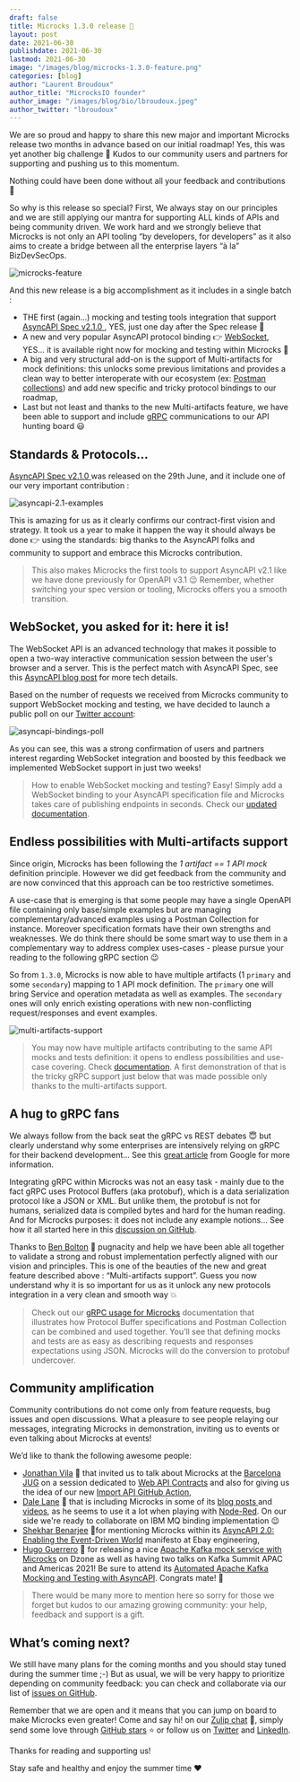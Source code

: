 ```yaml
---
draft: false
title: Microcks 1.3.0 release 🚀
layout: post
date: 2021-06-30
publishdate: 2021-06-30
lastmod: 2021-06-30
image: "/images/blog/microcks-1.3.0-feature.png"
categories: [blog]
author: "Laurent Broudoux"
author_title: "MicrocksIO founder"
author_image: "/images/blog/bio/lbroudoux.jpeg"
author_twitter: "lbroudoux"
---
```



We are so proud and happy to share this new major and important Microcks release two months in advance based on our initial roadmap! Yes, this was yet another big challenge 🎉 Kudos to our community users and partners for supporting and pushing us to this momentum. 

Nothing could have been done without all your feedback and contributions 👏

So why is this release so special? First, We always stay on our principles and we are still applying our mantra for supporting ALL kinds of APIs and being community driven. We work hard and we strongly believe that Microcks is not only an API tooling “by developers, for developers” as it also aims to create a bridge between all the enterprise layers “à la” BizDevSecOps.

![microcks-feature](/images/blog/microcks-1.3.0-feature.png)

And this new release is a big accomplishment as it includes in a single batch : 

* THE first (again…) mocking and testing tools integration that support [AsyncAPI Spec v2.1.0 ](https://www.asyncapi.com/blog/release-notes-2.1.0), YES, just one day after the Spec release 💪
* A new and very popular AsyncAPI protocol binding 👉 [WebSocket](https://datatracker.ietf.org/doc/html/rfc6455), YES... it is available right now for mocking and testing within Microcks 🎉
* A big and very structural add-on is the support of Multi-artifacts for mock definitions: this unlocks some previous limitations and provides a clean way to better interoperate with our ecosystem (ex: [Postman collections](https://microcks.io/documentation/using/postman/)) and add new specific and tricky protocol bindings to our roadmap,
* Last but not least and thanks to the new Multi-artifacts feature, we have been able to support and include [gRPC](https://grpc.io/) communications to our API hunting board 😃


## Standards & Protocols...

[AsyncAPI Spec v2.1.0 ](https://www.asyncapi.com/blog/release-notes-2.1.0) was released on the 29th June, and it include one of our very important contribution :

![asyncapi-2.1-examples](/images/blog/asyncapi-2.1-examples.png)

This is amazing for us as it clearly confirms our contract-first vision and strategy. It took us a year to make it happen the way it should always be done 👉 using the standards: big thanks to the AsyncAPI folks and community to support and embrace this Microcks contribution.

> This also makes Microcks the first tools to support AsyncAPI v2.1 like we have done previously for OpenAPI v3.1 😉 Remember, whether switching your spec version or tooling, Microcks offers you a smooth transition. 

## WebSocket, you asked for it: here it is!

The WebSocket API is an advanced technology that makes it possible to open a two-way interactive communication session between the user's browser and a server. This is the perfect match with AsyncAPI Spec, see this [AsyncAPI blog post](https://www.asyncapi.com/blog/websocket-part2) for more tech details.

Based on the number of requests we received from Microcks community to support WebSocket mocking and testing, we have decided to launch a public poll on our [Twitter account](https://twitter.com/microcksio):

![asyncapi-bindings-poll](/images/blog/asyncapi-bindings-poll.png)

As you can see, this was a strong confirmation of users and partners interest regarding WebSocket integration and boosted by this feedback we implemented WebSocket support in just two weeks!

> How to enable WebSocket mocking and testing? Easy! Simply add a WebSocket binding to your AsyncAPI specification file and Microcks takes care of publishing endpoints in seconds. Check our [updated documentation](https://microcks.io/documentation/using/asyncapi/#bindings).

## Endless possibilities with Multi-artifacts support

Since origin, Microcks has been following the _1 artifact == 1 API mock_ definition principle. However we did get feedback from the community and are now convinced that this approach can be too restrictive sometimes.

A use-case that is emerging is that some people may have a single OpenAPI file containing only base/simple examples but are managing complementary/advanced examples using a Postman Collection for instance. Moreover specification formats have their own strengths and weaknesses. We do think there should be some smart way to use them in a complementary way to address complex uses-cases - please pursue your reading to the following gRPC section 😉

So from `1.3.0`, Microcks is now able to have multiple artifacts (1 `primary` and some `secondary`) mapping to 1 API mock definition. The `primary` one will bring Service and operation metadata as well as examples. The `secondary` ones will only enrich existing operations with new non-conflicting request/responses and event examples.

![multi-artifacts-support](/images/blog/multi-artifacts-support.png)

> You may now have multiple artifacts contributing to the same API mocks and tests definition: it opens to endless possibilities and use-case covering. Check [documentation](https://microcks.io/documentation/using/importers/#multi-artifacts-support). A first demonstration of that is the tricky gRPC support just below that was made possible only thanks to the multi-artifacts support.

## A hug to gRPC fans

We always follow from the back seat the gRPC vs REST debates 😇 but clearly understand why some enterprises are intensively relying on gRPC for their backend development... See this [great article](https://cloud.google.com/blog/products/api-management/understanding-grpc-openapi-and-rest-and-when-to-use-them) from Google for more information. 

Integrating gRPC within Microcks was not an easy task - mainly due to the fact gRPC uses Protocol Buffers (aka protobuf), which is a data serialization protocol like a JSON or XML. But unlike them, the protobuf is not for humans, serialized data is compiled bytes and hard for the human reading. And for Microcks purposes: it does not include any example notions... See how it all started here in this [discussion on GitHub](https://github.com/microcks/microcks/issues/372).

Thanks to [Ben Bolton](https://github.com/molteninjabob) 🙏 pugnacity and help we have been able all together to validate a strong and robust implementation perfectly aligned with our vision and principles. This is one of the beauties of the new and great feature described above : “Multi-artifacts support”. Guess you now understand why it is so important for us as it unlock any new protocols integration in a very clean and smooth way 💥

> Check out our [gRPC usage for Microcks](https://microcks.io/documentation/using/grpc/) documentation that illustrates how Protocol Buffer specifications and Postman Collection can be combined and used together. You’ll see that defining mocks and tests are as easy as describing requests and responses expectations using JSON. Microcks will do the conversion to protobuf undercover.

## Community amplification

Community contributions do not come only from feature requests, bug issues and open discussions. What a pleasure to see people relaying our messages, integrating Microcks in demonstration, inviting us to events or even talking about Microcks at events!

We’d like to thank the following awesome people:

* [Jonathan Vila](https://github.com/jonathanvila) 🙏 that invited us to talk about Microcks at the [Barcelona JUG](https://www.barcelonajug.org/) on a session dedicated to [Web API Contracts](https://youtu.be/p5gdmrPFTw8?t=2210)  and also for giving us the idea of our new [Import API GitHub Action](https://github.com/marketplace/actions/microcks-import-github-action),
* [Dale Lane](https://github.com/dalelane) 🙏 that is including Microcks in some of its [blog posts ](https://dalelane.co.uk/blog/?p=4219)and [videos](https://www.youtube.com/watch?v=SIHZOaw15s4), as he seems to use it a lot when playing with [Node-Red](https://nodered.org/). On our side we're ready to collaborate on IBM MQ binding implementation 😉
* [Shekhar Benarjee](https://tech.ebayinc.com/authors/shekhar-banerjee/) 🙏for mentioning Microcks within its [AsyncAPI 2.0: Enabling the Event-Driven World](https://tech.ebayinc.com/engineering/asyncapi-2-0-enabling-the-event-driven-world/) manifesto at Ebay engineering, 
* [Hugo Guerrero](https://github.com/hguerrero ) 🙏 for releasing a nice [Apache Kafka mock service with Microcks](https://dzone.com/articles/deploying-an-apache-kafka-mock-server-with-microck) on Dzone as well as having two talks on Kafka Summit APAC and Americas 2021! Be sure to attend its [Automated Apache Kafka Mocking and Testing with AsyncAPI](https://www.kafka-summit.org/sessions/automated-apache-kafka-mocking-and-testing-with-asyncapi). Congrats mate! 💪

> There would be many more to mention here so sorry for those we forget but kudos to our amazing growing community: your help, feedback and support is a gift.


## What’s coming next?

We still have many plans for the coming months and you should stay tuned during the summer time ;-) But as usual, we will be very happy to prioritize depending on community feedback: you can check and collaborate via our list of [issues on GitHub](https://github.com/microcks/microcks/issues). 

Remember that we are open and it means that you can jump on board to make Microcks even greater! Come and say hi! on our [Zulip chat](https://microcksio.zulipchat.com/) 🐙, simply send some love through [GitHub stars](https://github.com/microcks/microcks) ⭐️ or follow us on [Twitter](https://twitter.com/microcksio) and [LinkedIn](https://www.linkedin.com/company/microcks/).

Thanks for reading and supporting us!

Stay safe and healthy and enjoy the summer time ❤️  


